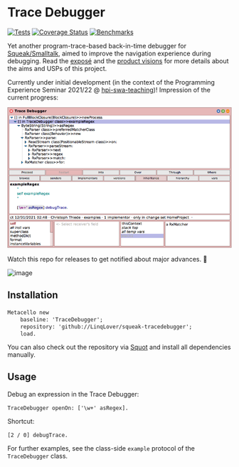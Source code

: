 # Trace Debugger

[![Tests](https://github.com/LinqLover/squeak-tracedebugger/actions/workflows/tests.yml/badge.svg)](https://github.com/LinqLover/squeak-tracedebugger/actions)
[![Coverage Status](https://coveralls.io/repos/github/LinqLover/squeak-tracedebugger/badge.svg?branch=main)](https://coveralls.io/github/LinqLover/squeak-tracedebugger)
[![Benchmarks](https://img.shields.io/badge/-benchmarks-blue)](https://LinqLover.github.io/squeak-tracedebugger/dev/bench/)

Yet another program-trace-based back-in-time debugger for [Squeak/Smalltalk](https://squeak.org/), aimed to improve the navigation experience during debugging.
Read the [exposé](./docs/exposé.md) and the [product visions](./docs/product-visions.md) for more details about the aims and USPs of this project.

Currently under initial development (in the context of the Programming Experience Seminar 2021/22 @ [hpi-swa-teaching](https://github.com/hpi-swa-teaching))!
Impression of the current progress:

![`TraceDebugger exampleRegex`](images/regex-trace.png)

Watch this repo for releases to get notified about major advances. 🙂

![image](https://user-images.githubusercontent.com/38782922/140797909-e27c6a5b-757d-45cb-aebe-55159b8e9dc4.png)

## Installation

```smalltalk
Metacello new
	baseline: 'TraceDebugger';
	repository: 'github://LinqLover/squeak-tracedebugger';
	load.
```

You can also check out the repository via [Squot](https://github.com/hpi-swa/Squot) and install all dependencies manually.

## Usage

Debug an expression in the Trace Debugger:

```smalltalk
TraceDebugger openOn: ['\w+' asRegex].
```

Shortcut:
```smalltalk
[2 / 0] debugTrace.
```

For further examples, see the class-side `example` protocol of the `TraceDebugger` class.

